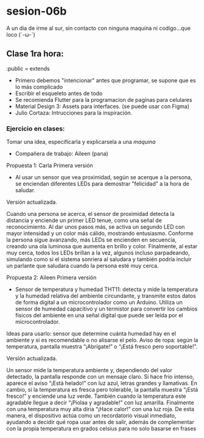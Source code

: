 # sesion-06b

A un dia de irme al sur, sin contacto con ninguna maquina ni codigo...que loco (´-ω-`)

## Clase 1ra hora:

:public = extends

- Primero debemos "intencionar" antes que programar, se supone que es lo más complicado
- Escribir el esqueleto antes de todo
- Se recomienda Flutter para la programacion de paginas para celulares
- Material Design 3: Assets para interfaces. (se puede usar con Figma)
- Julio Cortaza: Intrucciones para la inspiración.

### Ejercicio en clases:

Tomar una idea, especificarla y explicarsela a una *maquina* 

- Compañera de trabajo: Aileen (pana)

Propuesta 1: Carla 
Primera versión
- Al usar un sensor que vea proximidad, según se acerque a la persona, se enciendan diferentes LEDs para demostrar "felicidad" a la hora de saludar.

Versión actualizada.

Cuando una persona se acerca, el sensor de proximidad detecta la distancia y enciende un primer LED tenue, como una señal de reconocimiento. Al dar unos pasos más, se activa un segundo LED con mayor intensidad y un color más cálido, mostrando entusiasmo. Conforme la persona sigue avanzando, más LEDs se encienden en secuencia, creando una ola luminosa que aumenta en brillo y color. Finalmente, al estar muy cerca, todos los LEDs brillan a la vez, algunos incluso parpadeando, simulando como si el sistema sonriera al saludara y también podría incluir un parlante que saludara cuando la persona esté muy cerca. 

Propuesta 2: Aileen
Primera versión
- Sensor de temperatura y humedad THT11: detecta y mide la temperatura y la humedad relativa del ambiente circundante, y transmite estos datos de forma digital a un microcontrolador como un Arduino. Utiliza un sensor de humedad capacitivo y un termistor para convertir los cambios físicos del ambiente en una señal digital que puede ser leída por el microcontrolador.

Ideas para usarlo: 
sensor que determine cuánta humedad hay en el ambiente y si es recomendable o no alisarse el pelo. 
Aviso de ropa: según la temperatura, pantalla muestra “¡Abrígate!” o “¡Está fresco pero soportable!”.

Versión actualizada.

Un sensor mide la temperatura ambiente y, dependiendo del valor detectado, la pantalla responde con un mensaje claro. Si hace frío intenso, aparece el aviso “¡Está helado!” con luz azul, letras grandes y llamativas. En cambio, si la temperatura es fresca pero tolerable, la pantalla muestra “¡Está fresco!” y enciende una luz verde. También cuando la temperatura este agradable llegue a  decir “¡Piolaa y agradable!” con luz amarilla. Finalmente con una temperatura muy alta diria “¡Hace calor!” con una luz roja.  De esta manera, el dispositivo actúa como un recordatorio visual inmediato, ayudando a decidir qué ropa usar antes de salir, además de complementar con la propia temperatura en grados celsius para no solo basarse en frases 

